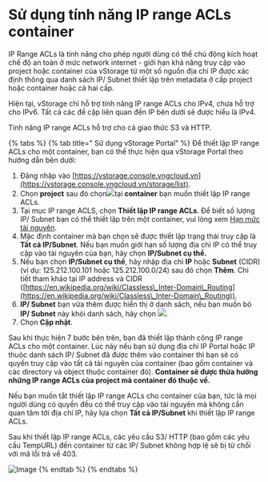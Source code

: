 # Sử dụng tính năng IP range ACLs container

IP Range ACLs là tính năng cho phép người dùng có thể chủ động kích hoạt chế độ an toàn ở mức network internet - giới hạn khả năng truy cập vào project hoặc container của vStorage từ một số nguồn địa chỉ IP được xác định thông qua danh sách IP/ Subnet thiết lập trên metadata ở cấp project hoặc container hoặc cả hai cấp.

Hiện tại, vStorage chỉ hỗ trợ tính năng IP range ACLs cho IPv4, chưa hỗ trợ cho IPv6. Tất cả các đề cập liên quan đến IP bên dưới sẽ được hiểu là IPv4.

Tính năng IP range ACLs hỗ trợ cho cả giao thức S3 và HTTP.



{% tabs %}
{% tab title=" Sử dụng vStorage Portal" %}
Để thiết lập IP range ACLs cho một container, bạn có thể thực hiện qua vStorage Portal theo hướng dẫn bên dưới: 

1. Đăng nhập vào [https://vstorage.console.vngcloud.vn](https://vstorage.console.vngcloud.vn/storage/list).
2. Chọn **project** sau đó chọn![](https://docs.vngcloud.vn/download/thumbnails/59802032/image2023-5-24\_9-5-19.png?version=1\&modificationDate=1684893919000\&api=v2)tại **container** bạn muốn thiết lập IP range ACLs.
3. Tại mục IP range ACLS, chọn **Thiết lập IP range ACLs**. Để biết số lượng IP/ Subnet bạn có thể thiết lập trên một container, vui lòng xem [Hạn mức tài nguyên](https://docs.vngcloud.vn/vng-cloud-document/vn/vstorage/object-storage/vstorage-hcm03/han-muc-tai-nguyen).
4. Mặc định container mà bạn chọn sẽ được thiết lập trạng thái truy cập là **Tất cả IP/Subnet**. Nếu bạn muốn giới hạn số lượng địa chỉ IP có thể truy cập vào tài nguyên của bạn, hãy chọn **IP/Subnet cụ thể.**
5. Nếu bạn chọn **IP/Subnet cụ thể**, hãy nhập địa chỉ **IP** hoặc **Subnet** (CIDR) (ví dụ: 125.212.100.101 hoặc 125.212.100.0/24) sau đó chọn **Thêm**. Chi tiết tham khảo tại IP address và CIDR ([https://en.wikipedia.org/wiki/Classless\_Inter-Domain\_Routing](https://en.wikipedia.org/wiki/Classless\_Inter-Domain\_Routing)).
6. **IP/ Subnet** bạn vừa thêm được hiển thị ở danh sách, nếu bạn muốn bỏ **IP/ Subnet** này khỏi danh sách, hãy chọn ![](https://docs.vngcloud.vn/download/thumbnails/59802032/image2023-5-9\_13-17-46.png?version=1\&modificationDate=1683613236000\&api=v2).
7. Chọn **Cập nhật**.

Sau khi thực hiện 7 bước bên trên, bạn đã thiết lập thành công IP range ACLs cho một container. Lúc này nếu bạn sử dụng địa chỉ IP Portal hoặc IP thuộc danh sách IP/ Subnet đã được thêm vào container thì bạn sẽ có quyền truy cập vào tất cả tài nguyên của container (bao gồm container và các directory và object thuộc container đó). **Container sẽ được thừa hưởng những IP range ACLs của project mà container đó thuộc về.** 

Nếu bạn muốn tắt thiết lập IP range ACLs cho container của bạn, tức là mọi người dùng có quyền đều có thể truy cập vào tài nguyên mà không cần quan tâm tới địa chỉ IP, hãy lựa chọn **Tất cả IP/Subnet** khi thiết lập IP range ACLs.

Sau khi thiết lập IP range ACLs, các yêu cầu S3/ HTTP (bao gồm các yêu cầu TempURL) đến container từ các IP/ Subnet không hợp lệ sẽ bị từ chối với mã lỗi trả về 403.

![Image](https://github.com/vngcloud/docs/blob/main/Vietnamese/.gitbook/assets/Su_dung_tinh_nang_IP_range_ACLs_Container.gif?raw=true)
{% endtab %}
{% endtabs %}
